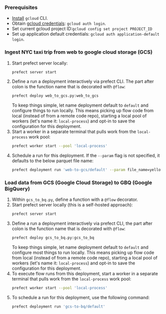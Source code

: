 ### Prerequisites

- [Install](https://cloud.google.com/sdk/docs/install#deb) `gcloud` CLI.
- Obtain [gcloud credentials](https://cloud.google.com/sdk/gcloud/reference/auth/login): `gcloud auth login`.
- Set current gcloud project ID:`gcloud config set project PROJECT_ID`
- Set up application default credentials: `gcloud auth application-default login`.

### Ingest NYC taxi trip from web to google cloud storage (GCS)

1. Start prefect server locally:
    ```bash
    prefect server start
    ```
1. Define a run a deployment interactively via prefect CLI. The part after colon is the function name that is decorated with `@flow`:
    ```bash
    prefect deploy web_to_gcs.py:web_to_gcs
    ```
    To keep things simple, let name deployment default to `default` and configure things to run locally.  This means picking up flow code from local (instead of from a remote code repo), starting a local pool of workers (let's name it: `local-process`) and opt-in to save the configuration for this deployment.
1. Start a worker in a separate terminal that pulls work from the `local-process` work pool:
    ```bash
    prefect worker start --pool 'local-process'
    ```
1. Schedule a run for this deployment. If the `--param` flag is not specified, it defaults to the below parquet file name:
    ```bash
    prefect deployment run 'web-to-gcs/default' --param file_name=yellow_tripdata_2023-06.parquet
    ```

### Load data from GCS (Google Cloud Storage) to GBQ (Google BigQuery)

1. Within `gcs_to_bq.py`, define a function with a `@flow` decorator.
1. Start prefect server locally (this is a self-hosted approach):
    ```bash
    prefect server start
    ```
1. Define a run a deployment interactively via prefect CLI, the part after colon is the function name that is decorated with `@flow`:
    ```bash
    prefect deploy gcs_to_bq.py:gcs_to_bq
    ```
    To keep things simple, let name deployment default to `default` and configure most things to run locally.  This means picking up flow code from local (instead of from a remote code repo), starting a local pool of workers (let's name it: `local-process`) and opt-in to save the configuration for this deployment.
1. To execute flow runs from this deployment, start a worker in a separate terminal that pulls work from the `local-process` work pool:
    ```bash
    prefect worker start --pool 'local-process'
    ```
1. To schedule a run for this deployment, use the following command:
    ```bash
    prefect deployment run 'gcs-to-bq/default'
    ```
